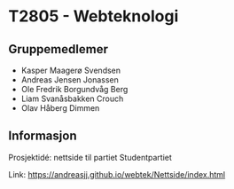 # T2805 - Webteknologi
## Gruppemedlemer
* Kasper Maagerø Svendsen
* Andreas Jensen Jonassen
* Ole Fredrik Borgundvåg Berg
* Liam Svanåsbakken Crouch
* Olav Håberg Dimmen

## Informasjon
Prosjektidé: nettside til partiet Studentpartiet

Link: https://andreasjj.github.io/webtek/Nettside/index.html
